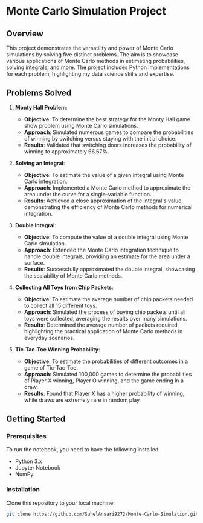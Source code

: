 # Monte Carlo Simulation Project

## Overview
This project demonstrates the versatility and power of Monte Carlo simulations by solving five distinct problems. The aim is to showcase various applications of Monte Carlo methods in estimating probabilities, solving integrals, and more. The project includes Python implementations for each problem, highlighting my data science skills and expertise.

## Problems Solved
1. **Monty Hall Problem**:
   - **Objective**: To determine the best strategy for the Monty Hall game show problem using Monte Carlo simulations.
   - **Approach**: Simulated numerous games to compare the probabilities of winning by switching versus staying with the initial choice.
   - **Results**: Validated that switching doors increases the probability of winning to approximately 66.67%.

2. **Solving an Integral**:
   - **Objective**: To estimate the value of a given integral using Monte Carlo integration.
   - **Approach**: Implemented a Monte Carlo method to approximate the area under the curve for a single-variable function.
   - **Results**: Achieved a close approximation of the integral's value, demonstrating the efficiency of Monte Carlo methods for numerical integration.

3. **Double Integral**:
   - **Objective**: To compute the value of a double integral using Monte Carlo simulation.
   - **Approach**: Extended the Monte Carlo integration technique to handle double integrals, providing an estimate for the area under a surface.
   - **Results**: Successfully approximated the double integral, showcasing the scalability of Monte Carlo methods.

4. **Collecting All Toys from Chip Packets**:
   - **Objective**: To estimate the average number of chip packets needed to collect all 15 different toys.
   - **Approach**: Simulated the process of buying chip packets until all toys were collected, averaging the results over many simulations.
   - **Results**: Determined the average number of packets required, highlighting the practical application of Monte Carlo methods in everyday scenarios.

5. **Tic-Tac-Toe Winning Probability**:
   - **Objective**: To estimate the probabilities of different outcomes in a game of Tic-Tac-Toe.
   - **Approach**: Simulated 100,000 games to determine the probabilities of Player X winning, Player O winning, and the game ending in a draw.
   - **Results**: Found that Player X has a higher probability of winning, while draws are extremely rare in random play.

## Getting Started
### Prerequisites
To run the notebook, you need to have the following installed:
- Python 3.x
- Jupyter Notebook
- NumPy

### Installation
Clone this repository to your local machine:
```bash
git clone https://github.com/SuhelAnsari9272/Monte-Carlo-Simulation.git
